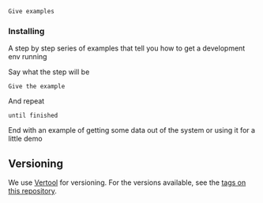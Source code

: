 ```
Give examples
```

### Installing

A step by step series of examples that tell you how to get a development env running

Say what the step will be

```
Give the example
```

And repeat

```
until finished
```

End with an example of getting some data out of the system or using it for a little demo

## Versioning

We use [Vertool](http://semver.org/) for versioning. For the versions available, see the
[tags on this repository](https://github.com/your/project/tags).

